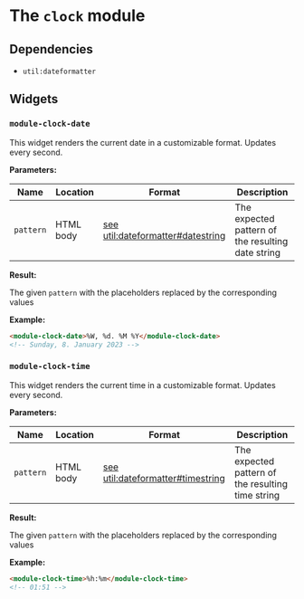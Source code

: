 # The `clock` module

## Dependencies

- `util:dateformatter`

## Widgets

### `module-clock-date`

This widget renders the current date in a customizable format.
Updates every second.

**Parameters:**

Name | Location | Format | Description
---- | -------- | ------ | -----------
`pattern` | HTML body | [see util:dateformatter#datestring](../utilities/dateformatter.md#utildateformatterdatestring) | The expected pattern of the resulting date string

**Result:**

The given `pattern` with the placeholders replaced by the corresponding values

**Example:**

```html
<module-clock-date>%W, %d. %M %Y</module-clock-date>
<!-- Sunday, 8. January 2023 -->
```

### `module-clock-time`

This widget renders the current time in a customizable format.
Updates every second.

**Parameters:**

Name | Location | Format | Description
---- | -------- | ------ | -----------
`pattern` | HTML body | [see util:dateformatter#timestring](../utilities/dateformatter.md#utildateformattertimestring) | The expected pattern of the resulting time string

**Result:**

The given `pattern` with the placeholders replaced by the corresponding values

**Example:**

```html
<module-clock-time>%h:%m</module-clock-time>
<!-- 01:51 -->
```
